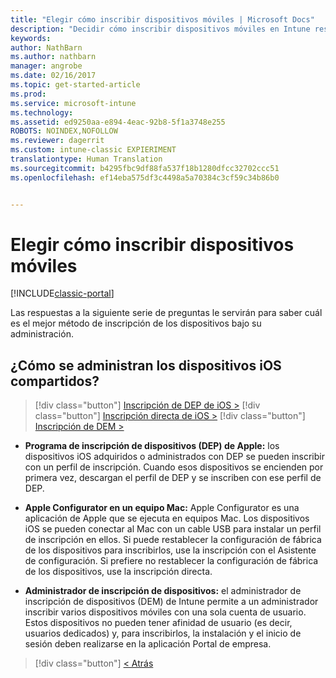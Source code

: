 ```yaml
---
title: "Elegir cómo inscribir dispositivos móviles | Microsoft Docs"
description: "Decidir cómo inscribir dispositivos móviles en Intune respondiendo a unas preguntas sencillas"
keywords: 
author: NathBarn
ms.author: nathbarn
manager: angrobe
ms.date: 02/16/2017
ms.topic: get-started-article
ms.prod: 
ms.service: microsoft-intune
ms.technology: 
ms.assetid: ed9250aa-e894-4eac-92b8-5f1a3748e255
ROBOTS: NOINDEX,NOFOLLOW
ms.reviewer: dagerrit
ms.custom: intune-classic EXPIERIMENT
translationtype: Human Translation
ms.sourcegitcommit: b4295fbc9df88fa537f18b1280dfcc32702ccc51
ms.openlocfilehash: ef14eba575df3c4498a5a70384c3cf59c34b86b0


---
```

# <a name="choose-how-to-enroll-mobile-devices"></a>Elegir cómo inscribir dispositivos móviles

[!INCLUDE[classic-portal](../includes/classic-portal.md)]

Las respuestas a la siguiente serie de preguntas le servirán para saber cuál es el mejor método de inscripción de los dispositivos bajo su administración.


## <a name="how-will-you-manage-shared-ios-devices"></a>**¿Cómo se administran los dispositivos iOS compartidos?**

> [!div class="button"]
[Inscripción de DEP de iOS >](/intune/deploy-use/ios-device-enrollment-program-in-microsoft-intune)
> [!div class="button"]
[Inscripción directa de iOS >](/intune/deploy-use/ios-direct-enrollment-in-microsoft-intune)
> [!div class="button"]
[Inscripción de DEM >](/intune/deploy-use/enroll-corporate-owned-devices-with-the-device-enrollment-manager-in-microsoft-intune)

  - **Programa de inscripción de dispositivos (DEP) de Apple:** los dispositivos iOS adquiridos o administrados con DEP se pueden inscribir con un perfil de inscripción. Cuando esos dispositivos se encienden por primera vez, descargan el perfil de DEP y se inscriben con ese perfil de DEP.

  - **Apple Configurator en un equipo Mac:** Apple Configurator es una aplicación de Apple que se ejecuta en equipos Mac. Los dispositivos iOS se pueden conectar al Mac con un cable USB para instalar un perfil de inscripción en ellos. Si puede restablecer la configuración de fábrica de los dispositivos para inscribirlos, use la inscripción con el Asistente de configuración. Si prefiere no restablecer la configuración de fábrica de los dispositivos, use la inscripción directa.

  - **Administrador de inscripción de dispositivos:** el administrador de inscripción de dispositivos (DEM) de Intune permite a un administrador inscribir varios dispositivos móviles con una sola cuenta de usuario. Estos dispositivos no pueden tener afinidad de usuario (es decir, usuarios dedicados) y, para inscribirlos, la instalación y el inicio de sesión deben realizarse en la aplicación Portal de empresa.

  > [!div class="button"]
  [< Atrás](choose-how-to-enroll-devices3.md)



<!--HONumber=Feb17_HO3-->


